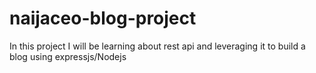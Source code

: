 # naijaceo-blog-project
In this project I will be learning about rest api and leveraging it to build a blog using expressjs/Nodejs
